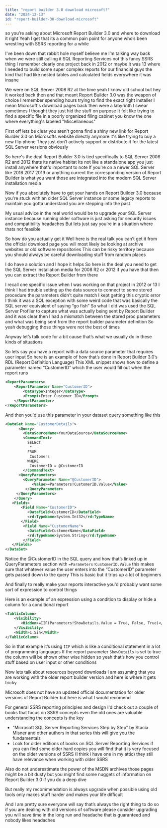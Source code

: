 ```yaml
---
title: "report builder 3.0 download microsoft?"
date: "2024-12-13"
id: "report-builder-30-download-microsoft"
---
```


 so you’re asking about Microsoft Report Builder 3.0 and where to download it right Yeah I get that its a common pain point for anyone who’s been wrestling with SSRS reporting for a while

I've been down that rabbit hole myself believe me I’m talking way back when we were still calling it SQL Reporting Services not this fancy SSRS thing I remember clearly one project back in 2012 or maybe it was 13 where I needed to build some super complex reports for our financial guys the kind that had like nested tables and calculated fields everywhere it was insane

We were on SQL Server 2008 R2 at the time yeah I know old school but hey it worked back then and that meant Report Builder 3.0 was the weapon of choice I remember spending hours trying to find the exact right installer I mean Microsoft's download pages back then were a labyrinth I swear sometimes I thought they just hid the stuff on purpose It felt like trying to find a specific file in a poorly organized filing cabinet you know the one where everything's labeled "Miscellaneous"

First off lets be clear you aren't gonna find a shiny new link for Report Builder 3.0 on Microsofts website directly anymore it's like trying to buy a new flip phone They just don’t actively support or distribute it for the latest SQL Server versions obviously

So here's the deal Report Builder 3.0 is tied specifically to SQL Server 2008 R2 and 2012 thats its native habitat Its not like a standalone app you just install anywhere that's important to note If you're on a newer SQL Server like 2016 2017 2019 or anything current the corresponding version of Report Builder is what you want those are integrated into the modern SQL Server installation media

Now if you absolutely have to get your hands on Report Builder 3.0 because you're stuck with an older SQL Server instance or some legacy reports to maintain you gotta understand you are stepping into the past

My usual advice in the real world would be to upgrade your SQL Server instance because running older software is just asking for security issues and compatibility headaches But lets just say you’re in a situation where thats not feasible

So how do you actually get it Well here is the real talk you can’t get it from the official download page you will most likely be looking at archive websites or old software repositories This can be risky territory because you should always be careful downloading stuff from random places

I do have a solution and I hope it helps So here is the deal you need to get the SQL Server installation media for 2008 R2 or 2012 if you have that then you can extract the Report Builder from there

I recall one specific issue when I was working on that project in 2012 or 13 I think I had trouble setting up the data source to connect to some stored procedure the parameters didn't quite match I kept getting this cryptic error I think it was a SQL exception with some weird code that was basically the SQL server equivalent of saying “go fish” So what I did was used the SQL Server Profiler to capture what was actually being sent by Report Builder and it was clear then I had a mismatch between the stored proc parameters and what was being sent from the report builder parameter definition So yeah debugging those things were not the best of times

Anyway let’s talk code for a bit cause that’s what we usually do in these kinds of situations

So lets say you have a report with a data source parameter that requires user input So here is an example of how that’s done in Report Builder 3.0’s RDL (Report Definition Language) This XML snippet shows how to define a parameter named “CustomerID” which the user would fill out when the report runs

```xml
<ReportParameters>
    <ReportParameter Name="CustomerID">
        <DataType>Integer</DataType>
        <Prompt>Enter Customer ID</Prompt>
    </ReportParameter>
</ReportParameters>
```

And then you'd use this parameter in your dataset query something like this

```xml
<DataSet Name="CustomerDetails">
      <Query>
        <DataSourceName>YourDataSource</DataSourceName>
        <CommandText>
          SELECT
           *
          FROM
           Customers
          WHERE
           CustomerID = @CustomerID
        </CommandText>
      <QueryParameters>
        <QueryParameter Name="@CustomerID">
            <Value>=Parameters!CustomerID.Value</Value>
         </QueryParameter>
     </QueryParameters>
    </Query>
   <Fields>
       <Field Name="CustomerID">
          <DataField>CustomerID</DataField>
          <rd:TypeName>System.Int32</rd:TypeName>
       </Field>
        <Field Name="CustomerName">
          <DataField>CustomerName</DataField>
          <rd:TypeName>System.String</rd:TypeName>
        </Field>
   </Fields>
</DataSet>
```

Notice the @CustomerID in the SQL query and how that’s linked up in QueryParameters section with  `=Parameters!CustomerID.Value` this makes sure that whatever value the user enters into the “CustomerID” parameter gets passed down to the query This is basic but it trips up a lot of beginners

And finally to really make your reports interactive you'd probably want some sort of expression to control things

Here is an example of an expression using a condition to display or hide a column for a conditional report

```xml
<TablixColumn>
    <Visibility>
       <Hidden>=IIF(Parameters!ShowDetails.Value = True, False, True)</Hidden>
    </Visibility>
    <Width>1.5in</Width>
</TablixColumn>
```

So in that example it’s using `IIF` which is like a conditional statement in a lot of programming languages If the report parameter `ShowDetails` is set to true the column will be shown other wise hidden so yeah that’s how you control stuff based on user input or other conditions

Now lets talk about resources beyond downloads I am assuming that you are working with the older report builder version and here is where it gets tricky

Microsoft does not have an updated official documentation for older versions of Report Builder but here is what I would recomend

For general SSRS reporting principles and design I'd check out a couple of books that focus on SSRS concepts even the old ones are valuable understanding the concepts is the key

*   “Microsoft SQL Server Reporting Services Step by Step” by Stacia Misner and other authors in that series this will give you the fundamentals
*   Look for older editions of books on SQL Server Reporting Services if you can find some older hard copies you will find that it is very focused on the older versions of SSRS (I think i have one in my attic) they still have relevance when working with older SSRS

Also do not underestimate the power of the MSDN archives those pages might be a bit dusty but you might find some nuggets of information on Report Builder 3.0 if you do a deep dive

But really my recommendation is always upgrade when possible using old tools only makes stuff harder and makes your life difficult

And I am pretty sure everyone will say that’s always the right thing to do so if you are dealing with old versions of software please consider upgrading you will save time in the long run and headache that is guaranteed and nobody likes headaches
